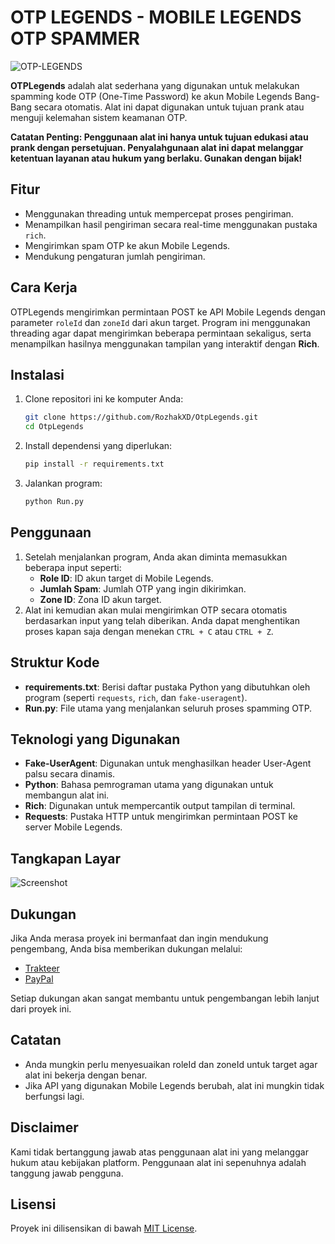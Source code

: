 # OTP LEGENDS - MOBILE LEGENDS OTP SPAMMER
![OTP-LEGENDS](https://github.com/user-attachments/assets/d6bac68e-7fe6-4eb3-81f7-611a43ce2e34)

**OTPLegends** adalah alat sederhana yang digunakan untuk melakukan spamming kode OTP (One-Time Password) ke akun Mobile Legends Bang-Bang secara otomatis. Alat ini dapat digunakan untuk tujuan prank atau menguji kelemahan sistem keamanan OTP.

**Catatan Penting: Penggunaan alat ini hanya untuk tujuan edukasi atau prank dengan persetujuan. Penyalahgunaan alat ini dapat melanggar ketentuan layanan atau hukum yang berlaku. Gunakan dengan bijak!**

## Fitur
- Menggunakan threading untuk mempercepat proses pengiriman.
- Menampilkan hasil pengiriman secara real-time menggunakan pustaka `rich`.
- Mengirimkan spam OTP ke akun Mobile Legends.
- Mendukung pengaturan jumlah pengiriman.

## Cara Kerja
OTPLegends mengirimkan permintaan POST ke API Mobile Legends dengan parameter `roleId` dan `zoneId` dari akun target. Program ini menggunakan threading agar dapat mengirimkan beberapa permintaan sekaligus, serta menampilkan hasilnya menggunakan tampilan yang interaktif dengan **Rich**.

## Instalasi
1. Clone repositori ini ke komputer Anda:
    ```bash
    git clone https://github.com/RozhakXD/OtpLegends.git
    cd OtpLegends
    ```
2. Install dependensi yang diperlukan:
    ```bash
    pip install -r requirements.txt
    ```
3. Jalankan program:
    ```bash
    python Run.py
    ```

## Penggunaan
1. Setelah menjalankan program, Anda akan diminta memasukkan beberapa input seperti:
    - **Role ID**: ID akun target di Mobile Legends.
    - **Jumlah Spam**: Jumlah OTP yang ingin dikirimkan.
    - **Zone ID**: Zona ID akun target.
3. Alat ini kemudian akan mulai mengirimkan OTP secara otomatis berdasarkan input yang telah diberikan. Anda dapat menghentikan proses kapan saja dengan menekan `CTRL + C` atau `CTRL + Z`.

## Struktur Kode
- **requirements.txt**: Berisi daftar pustaka Python yang dibutuhkan oleh program (seperti `requests`, `rich`, dan `fake-useragent`).
- **Run.py**: File utama yang menjalankan seluruh proses spamming OTP.

## Teknologi yang Digunakan
- **Fake-UserAgent**: Digunakan untuk menghasilkan header User-Agent palsu secara dinamis.
- **Python**: Bahasa pemrograman utama yang digunakan untuk membangun alat ini.
- **Rich**: Digunakan untuk mempercantik output tampilan di terminal.
- **Requests**: Pustaka HTTP untuk mengirimkan permintaan POST ke server Mobile Legends.

## Tangkapan Layar
![Screenshot](https://github.com/user-attachments/assets/4d32ef26-27fd-4341-8068-4ce6daf88ed0)

## Dukungan
Jika Anda merasa proyek ini bermanfaat dan ingin mendukung pengembang, Anda bisa memberikan dukungan melalui:

- [Trakteer](https://trakteer.id/rozhak_official/tip)
- [PayPal](https://paypal.me/rozhak9)

Setiap dukungan akan sangat membantu untuk pengembangan lebih lanjut dari proyek ini.

## Catatan
- Anda mungkin perlu menyesuaikan roleId dan zoneId untuk target agar alat ini bekerja dengan benar.
- Jika API yang digunakan Mobile Legends berubah, alat ini mungkin tidak berfungsi lagi.

## Disclaimer
Kami tidak bertanggung jawab atas penggunaan alat ini yang melanggar hukum atau kebijakan platform. Penggunaan alat ini sepenuhnya adalah tanggung jawab pengguna.

## Lisensi
Proyek ini dilisensikan di bawah [MIT License]().
